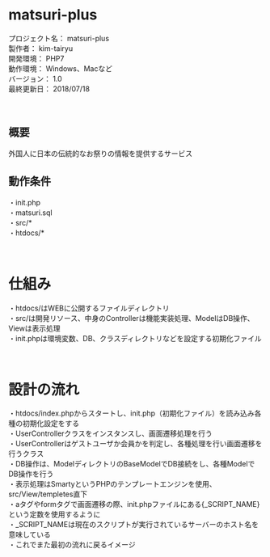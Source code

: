 # matsuri-plus

プロジェクト名： matsuri-plus  
製作者： kim-tairyu  
開発環境： PHP7  
動作環境： Windows、Macなど  
バージョン： 1.0  
最終更新日： 2018/07/18  

&nbsp;

## 概要
	
外国人に日本の伝統的なお祭りの情報を提供するサービス

## 動作条件
	
・init.php  
・matsuri.sql  
・src/*  
・htdocs/*  

&nbsp;

# 仕組み

・htdocs/はWEBに公開するファイルディレクトリ  
・src/は開発リソース、中身のControllerは機能実装処理、ModelはDB操作、Viewは表示処理  
・init.phpは環境変数、DB、クラスディレクトリなどを設定する初期化ファイル  
  
&nbsp;

# 設計の流れ

・htdocs/index.phpからスタートし、init.php（初期化ファイル）を読み込み各種の初期化設定をする  
・UserControllerクラスをインスタンスし、画面遷移処理を行う  
・UserControllerはゲストユーザか会員かを判定し、各種処理を行い画面遷移を行うクラス  
・DB操作は、ModelディレクトリのBaseModelでDB接続をし、各種ModelでDB操作を行う  
・表示処理はSmartyというPHPのテンプレートエンジンを使用、src/View/templetes直下  
・aタグやformタグで画面遷移の際、init.phpファイルにある{_SCRIPT_NAME}という定数を使用するように  
・_SCRIPT_NAMEは現在のスクリプトが実行されているサーバーのホスト名を意味している  
・これでまた最初の流れに戻るイメージ

&nbsp;

